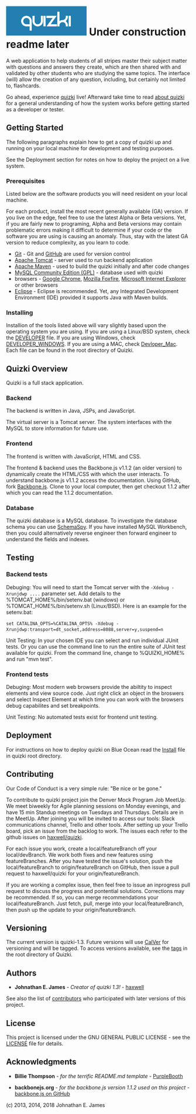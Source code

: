 # ![QUIZKI](./src/main/webapp/images/logo-light.png) **Under construction readme later**

A web application to help students of all stripes master their subject matter with questions and answers they create, which are then shared with and validated by other students who are studying the same topics. The interface (will) allow the creation of any question, including, but certainly not limited to, flashcards.

Go ahead, experience [quizki](http://www.quizki.com) live! Afterward take time to read [about quizki](./ABOUT) for a general understanding of how the system works before getting started as a developer or tester.


## Getting Started


The following paragraphs explain how to get a copy of quizki up and running on your local machine for development and testing purposes. 

See the Deployment section for notes on how to deploy the project on a live system.

### Prerequisites

Listed below are the software products you will need resident on your local machine. 

For each product, install the most recent generally available (GA) version. If you live on the edge, feel free to use the latest Alpha or Beta versions. Yet, if you are fairly new to programing, Alpha and Beta versions may contain problematic errors making it difficult to determine if your code or the software you are using is causing an anomaly. Thus, stay with the latest GA version to reduce complexity, as you learn to code.

- [Git](https://git-scm.com/downloads/) - Git and [GitHub](https://github.com/) are used for version control 
- [Apache Tomcat](http://tomcat.apache.org/) - server used to run backend application
- [Apache Maven](http://maven.apache.org/) - used to build the quizki initially and after code changes
- [MySQL Community Edition (GPL)](https://dev.mysql.com/downloads/) - database used with quizki
- browsers - [Google Chrome](http://google.com/chrome/), [Mozilla Foxfire](https://www.mozilla.org/en-US/firefox/), [Microsoft Internet Explorer](http://windows.microsoft.com/ie/) or other browsers
- [Eclipse](https://www.eclipse.org/) - Eclipse is recommended. Yet, any Integrated Development Environment (IDE) provided it supports Java with Maven builds.

### Installing

Installion of the tools listed above will vary slightly based upon the operating system you are using. If you are using a Linux/BSD system, check the [DEVELOPER](./DEVELOPER) file. If you are using Windows, check [DEVELOPER_WINDOWS](./DEVELOPER_WINDOWS.txt). If you are using a MAC, check [Devloper_Mac](./Developer_Mac.txt). Each file can be found in the root directory of Quizki.


## Quizki Overview


Quizki is a full stack application.

### Backend

The backend is written in Java, JSPs, and JavaScript. 

The virtual server is a Tomcat server. The system interfaces with the MySQL to store information for future use. 

### Frontend

The frontend is written with JavaScript, HTML and CSS.

The frontend & backend uses the Backbone.js v1.1.2 (an older version) to dynamically create the HTML/CSS with which the user interacts. To understand backbone.js v1.1.2 access the documentation. Using GitHub, fork [Backbone.js](https://github.com/jashkenas/backbone/). Clone to your local computer, then get checkout 1.1.2 after which you can read the 1.1.2 documentation. 


### Database

The quizki database is a MySQL database. To investigate the  database schema you can use [SchemaSpy](http://schemaspy.sourceforge.net/). If you have installed MySQL Workbench, then you could alternatively reverse engineer then forward engineer to understand the fields and indexes.


## Testing


### Backend tests 

Debuging: You will need to start the Tomcat server with the `-Xdebug -Xrunjdwp ....` parameter set. Add details to the %TOMCAT\_HOME%/bin/setenv.bat (windows) or %TOMCAT_HOME%/bin/setenv.sh (Linux/BSD). Here is an example for the setenv.bat:

	set CATALINA_OPTS=%CATALINA_OPTS% -Xdebug -Xrunjdwp:transport=dt_socket,address=8088,server=y,suspend=n

Unit Testing: In your chosen IDE you can select and run individual JUnit tests. Or you can use the command line to run the entire suite of JUnit test available for quizki. From the command line, change to %QUIZKI_HOME% and run "mvn test".
	

### Frontend tests

Debuging: Most modern web browsers provide the abiltity to inspect elements and view source code. Just right click an object in the broswers and select Inspect Element at which time you can work with the browsers debug capabilites and set breakpoints.

Unit Testing: No automated tests exist for frontend unit testing.


## Deployment


For instructions on how to deploy quizki on Blue Ocean read the [Install](./Install) file in quizki root directory.


## Contributing

Our Code of Conduct is a very simple rule: "Be nice or be gone."

To contribute to quizki project join the Denver Mock Program Job MeetUp. We meet biweekly for Agile planning sessions on Monday evenings, and have 15 min Standup meetings on Tuesdays and Thursdays. Details are in the MeetUp. After joining you will be invited to access our tools: Slack communications channel, Trello and other tools. After setting up your Trello board, pick an issue from the backlog to work. The issues each refer to the github issues on [haxwell/quizki](https://github.com/haxwell/quizki).

For each issue you work, create a local/featureBranch off your local/devBranch. We work both fixes and new features using featureBranches. After you have tested the issue's solution, push the local/featureBranch to origin/featureBranch on GitHub, then issue a pull request to haxwell/quizki for your origin/featureBranch.


If you are working a complex issue, then feel free to issue an inprogress pull request to discuss the progress and pontential solutions. Corrections may be recommended. If so, you can merge recommendations your local/featureBranch. Just fetch, pull, merge into your local/featureBranch, then push up the update to your origin/featureBranch.


## Versioning


The current version is quizki-1.3. Future versions will use [CalVer](https://calver.org/) for versioning and will be tagged. To access versions available, see the [tags](./tags.md) in the root directory of Quizki. 


## Authors


* **Johnathan E. James** - *Creator of quizki 1.3!* - [haxwell](https://github.com/haxwell)

See also the list of [contributors](./contributors) who participated with later versions of this project. 


## License


This project is licensed under the GNU GENERAL PUBLIC LICENSE - see the [LICENSE](./LICENSE) file for details.


## Acknowledgments


* **Billie Thompson** - *for the terrific README.md template* - [PurpleBooth](https://github.com/PurpleBooth)

* **backbonejs.org** - *for the backbone.js version 1.1.2 used on this project* - [backbone.js on GitHub](https://github.com/jashkenas/backbone) 



(c) 2013, 2014, 2018 Johnathan E. James
